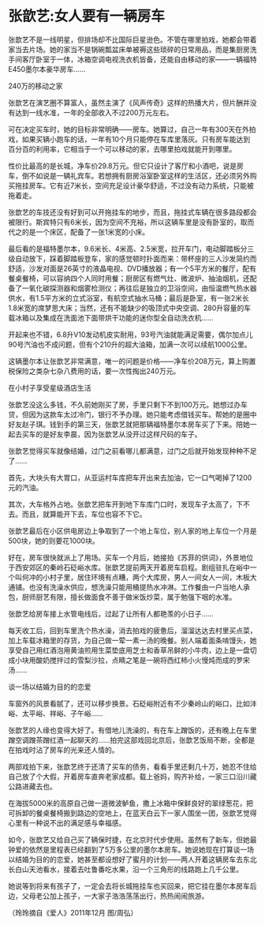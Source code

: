 # 张歆艺:女人要有一辆房车

张歆艺不是一线明星，但排场却不比国际巨星逊色。不管在哪里拍戏，她都会带着家当去片场。她的家当不是锅碗瓢盆床单被褥这些琐碎的日常用品，而是集厨房洗手间客厅卧室于一体，冰箱空调电视洗衣机皆备，还能自由移动的家——一辆福特E450墨尔本豪华房车…… 

240万的移动之家 

张歆艺在演艺圈不算富人，虽然主演了《风声传奇》这样的热播大片，但片酬并没有达到一线水准，一年的全部收入不过200万元左右。 

可在决定买车时，她的目标非常明确——房车。她算过，自己一年有300天在外拍戏，如果买辆小跑车的话，一年有10个月只能停在车库里落灰。只有房车能达到百分百的利用率，它相当于一个可以移动的家，去哪里拍戏就能开到哪里。 

性价比最高的是长城，净车价29.8万元。但它只设计了客厅和小酒吧，说是房车，倒不如说是一辆礼宾车。若想拥有厨房浴室卧室这样的生活区，还必须另外购买拖挂房车。它有近7米长，空间充足设计豪华舒适，不过没有动力系统，只能被拖着走。 

张歆艺的车技还没有好到可以开拖挂车的地步，而且，拖挂式车辆在很多路段都会被限行。斯宾特只有6米长，因为空间不充裕，所以这辆车里是没有卧室的，取而代之的是一个床区，配备了一张1米宽的小床。 

最后看的是福特墨尔本，9.6米长、4米高、2.5米宽，拉开车门，电动脚踏板分三级自动放下，踩着脚踏板登车，家的感觉顿时扑面而来：带杯座的三人沙发简约而舒适，沙发对面是26英寸的液晶电视、DVD播放器；有一个5平方米的餐厅，配有餐桌餐椅，可以容纳四个人同时用餐；厨房区有燃气灶、微波炉、抽油烟机，还配备了一氧化碳探测器和烟雾检测仪；再往后是独立的卫浴空间，由恒温燃气热水器供水，有1.5平方米的立式浴室，有航空式抽水马桶；最后是卧室，有一张2米长1.8米宽的席梦思大床；当然，还有不能缺少的吸顶式中央空调、280升容量的车载冰箱以及集成在洗面池下面带烘干功能的迷你型全自动洗衣机…… 

开起来也不错，6.8升V10发动机皮实耐用，93号汽油就能满足需要，偶尔加点儿90号汽油也不成问题，但有个210升的超大油箱，加满一次可以续航1000公里。 

这辆墨尔本让张歆艺非常满意，唯一的问题是价格——净车价208万元，算上购置税保险之类杂七杂八费用的话，要一次性掏出240万元。 

在小村子享受星级酒店生活 

张歆艺没这么多钱，不久前她刚买了房，手里只剩下不到100万元。她想过办车贷，但因为这款车太过冷门，银行不予办理。她只能考虑借钱买车。帮她的是圈中好友赵子琪。钱到手的第三天，张歆艺就把那辆福特墨尔本房车买了下来。陪她一起去买车的是好友李晨，因为张歆艺从没开过这样尺码的车子。 

张歆艺觉得买车就像结婚，过门之前看哪儿都满意，过门之后就开始发现种种不足了…… 

首先，大块头有大胃口，从亚运村车库把车开出来去加油，它一口气喝掉了1200元的汽油。 

其次，大车格外占地。张歆艺把车开到地下车库门口时，发现车子太高了，下不去。而且，就算能开下去，车位也容不下它。 

张歆艺最后在小区供电房边上争取到了一个地上车位，别人家的地上车位一个月是500块，她的则要花1000块。 

好在，房车很快就派上了用场。买车一个月后，她接拍《苏菲的供词》，外景地位于西安郊区的秦岭石砭峪水库。张歆艺提前两天开着房车启程。剧组驻扎在峪中一个叫何冲的小村子里，居住环境有点糟，两个大库房，男人一间女人一间，木板大通铺。也没有洗澡水供应，想洗澡只能用桶提热水冲淋。工作餐由一户当地人承包，厨师厨艺有限，擅长做面食不善于做米饭炒菜，属于勉强下咽的水准。 

张歆艺给房车接上水管电线后，过起了让所有人都艳羡的小日子…… 

每天收工后，回到车里洗个热水澡，消去拍戏的疲惫后，溜溜达达去村里买点菜，加上车载冰箱里的存货，为自己做一荤一素一汤的晚餐。别人端着面条啃馒头，她享受自己用红酒泡用黄油煎用生菜垫底用芝士和香草吊鲜的小牛肉，边上是一盘切成小块用酸奶搅拌过的雪梨沙拉，点睛之笔是一碗将西红柿小火慢炖而成的罗宋汤…… 

谈一场以结婚为目的的恋爱 

车窗外的风景看腻了，还可以移步换景。石砭峪附近有不少秦岭山的峪口，比如沣峪、太平峪、祥峪、子午峪…… 

张歆艺的人缘也变得大好了。有借地儿洗澡的，有在车上蹭饭的，还有晚上在车里蹭空调蹭茶蹭红酒一起聊天的……拍完这部戏回北京后，张歆艺饭局不断，全都是在拍戏时沾了房车的光来还人情的。 

两部戏拍下来，张歆艺终于还清了买车的债务，看看手里还剩几十万，她忍不住给自己放了个大假，开着房车直奔老家成都。载上爸妈，购齐补给，一家三口沿川藏公路进藏去也。 

在海拔5000米的高原自己做一道微波鲈鱼，撒上冰箱中保鲜良好的翠绿葱花，把可拆卸的餐桌餐椅搬到路边的空地上，在蓝天白云下一家人围坐一团，张歆艺觉得心里有一种说不出的满足感与幸福感。 

如今，张歆艺又给自己买了辆保时捷，在北京时代步使用。虽然有了新车，但她最钟爱的依然是里程表已经翻到了5万多公里的墨尔本房车。她说她现在打算谈一场以结婚为目的的恋爱，她甚至都设想好了蜜月的计划——两人开着这辆房车去东北长白山天池看水，接着去吐鲁番吃水果，沿一个三角形的线路跑上几千公里。 

她说等到将来有孩子了，一定会去将长城拖挂车也买回来，把它挂在墨尔本房车后边，父母老公加上孩子，一大家子浩浩荡荡出行，热热闹闹旅游。 

（玲玲摘自《爱人》2011年12月 图/周弘）